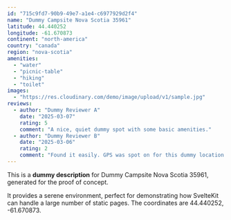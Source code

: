 ```yaml
---
id: "715c9fd7-90b9-49e7-a1e4-c6977929d2f4"
name: "Dummy Campsite Nova Scotia 35961"
latitude: 44.440252
longitude: -61.670873
continent: "north-america"
country: "canada"
region: "nova-scotia"
amenities:
  - "water"
  - "picnic-table"
  - "hiking"
  - "toilet"
images:
  - "https://res.cloudinary.com/demo/image/upload/v1/sample.jpg"
reviews:
  - author: "Dummy Reviewer A"
    date: "2025-03-07"
    rating: 5
    comment: "A nice, quiet dummy spot with some basic amenities."
  - author: "Dummy Reviewer B"
    date: "2025-03-06"
    rating: 2
    comment: "Found it easily. GPS was spot on for this dummy location."
---
```


This is a **dummy description** for Dummy Campsite Nova Scotia 35961, generated for the proof of concept.

It provides a serene environment, perfect for demonstrating how SvelteKit can handle a large number of static pages. The coordinates are 44.440252, -61.670873.
